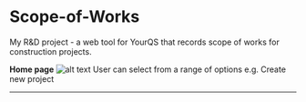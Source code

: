 # Scope-of-Works
My R&amp;D project - 
a web tool for YourQS that records scope of works for construction projects.

<b>Home page</b>
![alt text](https://github.com/ray314/Scope-of-Works/blob/main/images/home%20page.png)
User can select from a range of options e.g. Create new project

---




